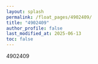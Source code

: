 ```yaml
---
layout: splash
permalink: /float_pages/4902409/
title: "4902409"
author_profile: false
last_modified_at: 2025-06-13
toc: false
---
```

 
4902409
